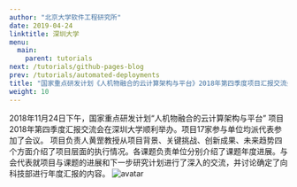 ```yaml
---
author: "北京大学软件工程研究所"
date: 2019-04-24
linktitle: 深圳大学
menu:
  main:
    parent: tutorials
next: /tutorials/github-pages-blog
prev: /tutorials/automated-deployments
title: "国家重点研发计划《人机物融合的云计算架构与平台》2018年第四季度项目汇报交流会在深圳大学顺利举办"
weight: 10
---
```

2018年11月24日下午，国家重点研发计划“人机物融合的云计算架构与平台” 项目2018年第四季度汇报交流会在深圳大学顺利举办。项目17家参与单位均派代表参加了会议。 项目负责人黄罡教授从项目背景、关键挑战、创新成果、未来趋势四个方面介绍了项目层面的执行情况。各课题负责单位分别介绍了课题年度进展。与会代表就项目与课题的进展和下一步研究计划进行了深入的交流，并讨论确定了向科技部进行年度汇报的内容。
![avatar](http://qiniu-idup.nemoworks.info/pek_2.png)